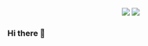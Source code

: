 <p align="center">
  <a href="https://www.linkedin.com/in/hugobrancowb/"><img src="https://img.shields.io/badge/-hugobranco-blue?style=flat&logo=Linkedin&logoColor=white"></a>
  <a href="https://medium.com/@hugobrancowb"><img src="https://img.shields.io/badge/-@hugobrancowb-03a57a?style=flat&labelColor=03a57a&logo=Medium"></a>
</p>

### Hi there 👋
